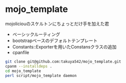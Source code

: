 mojo_template
=============

mojoliciouのスケルトンにちょっとだけ手を加えた君


* ベーシックルーティング
* bootstrapベースのデフォルトテンプレート
* Constants::Exporterを用いたConstansクラスの追加
* cpanfile


```sh
git clone git@github.com:takuya542/mojo_template.git
cpanm --installdeps .
cd mojo_template
perl script/mojo_template daemon
```
